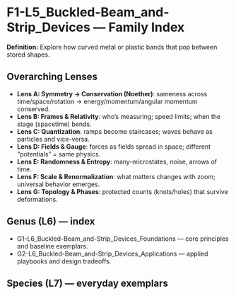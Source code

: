 # F1-L5_Buckled-Beam_and-Strip_Devices — Family Index
**Definition:** Explore how curved metal or plastic bands that pop between stored shapes.

## Overarching Lenses

- **Lens A: Symmetry -> Conservation (Noether)**: sameness across time/space/rotation → energy/momentum/angular momentum conserved.
- **Lens B: Frames & Relativity**: who’s measuring; speed limits; when the stage (spacetime) bends.
- **Lens C: Quantization**: ramps become staircases; waves behave as particles and vice-versa.
- **Lens D: Fields & Gauge**: forces as fields spread in space; different “potentials” = same physics.
- **Lens E: Randomness & Entropy**: many-microstates, noise, arrows of time.
- **Lens F: Scale & Renormalization**: what matters changes with zoom; universal behavior emerges.
- **Lens G: Topology & Phases**: protected counts (knots/holes) that survive deformations.

## Genus (L6) — index
- G1-L6_Buckled-Beam_and-Strip_Devices_Foundations — core principles and baseline exemplars.
- G2-L6_Buckled-Beam_and-Strip_Devices_Applications — applied playbooks and design tradeoffs.

## Species (L7) — everyday exemplars
